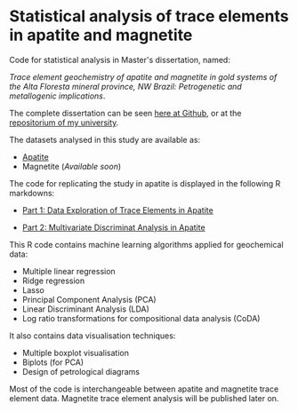 # Statistical analysis of trace elements in apatite and magnetite
Code for statistical analysis in Master's dissertation, named: 

*Trace element geochemistry of apatite and magnetite in gold systems of the Alta Floresta mineral province, NW Brazil: Petrogenetic and metallogenic implications*.

The complete dissertation can be seen [here at Github](https://github.com/pedroafleite/trace-elements-apatite-magnetite/blob/main/leite2020_dissertation.pdf), or at the [repositorium of my university](http://hdl.handle.net/11449/193761).

The datasets analysed in this study are available as:
- [Apatite](https://github.com/pedroafleite/trace-elements-apatite-magnetite/blob/main/geochem_ap.csv)
- Magnetite (*Available soon*)


The code for replicating the study in apatite is displayed in the following R markdowns:

- [Part 1: Data Exploration of Trace Elements in Apatite](https://github.com/pedroafleite/trace-elements-apatite-magnetite/blob/main/part1_apatite.md#part-1-data-exploration-of-trace-elements-in-apatite)

- [Part 2: Multivariate Discriminat Analysis in Apatite](https://github.com/pedroafleite/trace-elements-apatite-magnetite/blob/main/part2_apatite_discriminant.md)


This R code contains machine learning algorithms applied for geochemical data:
- Multiple linear regression
- Ridge regression
- Lasso
- Principal Component Analysis (PCA)
- Linear Discriminant Analysis (LDA)
- Log ratio transformations for compositional data analysis (CoDA)

It also contains data visualisation techniques:
- Multiple boxplot visualisation
- Biplots (for PCA)
- Design of petrological diagrams

Most of the code is interchangeable between apatite and magnetite trace element data. Magnetite trace element analysis will be published later on.
